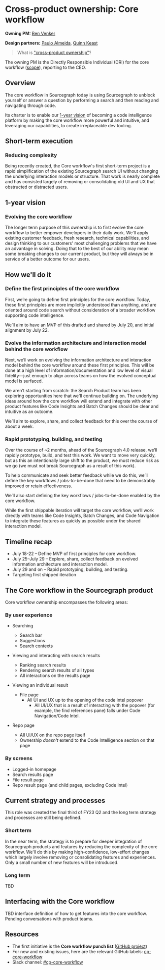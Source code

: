 # Cross-product ownership: Core workflow

**Owning PM:** [Ben Venker](../../team/#ben-venker)

**Design partners:** [Paulo Almeida](../../team/#paulo-almeida), [Quinn Keast](../../team/#quinn-keast)

> What is ["cross-product ownership"](cross-product_owners.md)?

The owning PM is the Directly Responsible Individual (DRI) for the core workflow ([scope](#the-core-workflow-in-the-sourcegraph-product)), reporting to the CEO.

## Overview
The core workflow in Sourcegraph today is using Sourcegraph to unblock yourself or answer a question by performing a search and then reading and navigating through code.

Its charter is to enable our [1-year vision](../../../../engineering/index.md#product-vision-and-strategy) of becoming a code intelligence platform by making the core workflow more powerful and intuitive, and leveraging our capabilities, to create irreplaceable dev tooling.

## Short-term execution

### Reducing complexity
Being recently created, the Core workflow's first short-term project is a rapid simplification of the existing Sourcegraph search UI without changing the underlying interaction models or structure. That work is nearly complete and has consisted largely of removing or consolidating old UI and UX that obstructed or distracted users.

## 1-year vision

### Evolving the core workflow
The longer term purpose of this ownership is to first evolve the core workflow to better empower developers in their daily work. We'll apply existing customer feedback, fresh research, technical capabilities, and design thinking to our customers' most challenging problems that we have an advantage in solving. Doing that to the best of our ability may mean some breaking changes to our current product, but they will always be in service of a better outcome for our users.

## How we'll do it

### Define the first principles of the core workflow
First, we’re going to define first principles for the core workflow. Today, these first principles are more implicitly understood than anything, and are oriented around code search without consideration of a broader workflow supporting code intelligence.

We’ll aim to have an MVP of this drafted and shared by July 20, and initial alignment by July 22.

### Evolve the information architecture and interaction model behind the core workflow

Next, we’ll work on evolving the information architecture and interaction model behind the core workflow around these first principles. This will be done at a high level of information/documentation and low level of visual fidelity—just enough to align across teams on how the evolved conceptual model is surfaced.

We aren’t starting from scratch: the Search Product team has been exploring opportunities here that we'll continue building on. The underlying ideas around how the core workflow will extend and integrate with other product features like Code Insights and Batch Changes should be clear and intuitive as an outcome.

We’ll aim to explore, share, and collect feedback for this over the course of about a week.

### Rapid prototyping, building, and testing

Over the course of ~2 months, ahead of the Sourcegraph 4.0 release, we’ll rapidly prototype, build, and test this work. We want to move very quickly, but as this an intentionally large shift to the product, we must reduce risk as we go (we must not break Sourcegraph as a result of this work).

To help communicate and seek better feedback while we do this, we’ll define the key workflows / jobs-to-be-done that need to be demonstrably improved or retain effectiveness.

We’ll also start defining the key workflows / jobs-to-be-done enabled by the core workflow.

While the first shippable iteration will target the core workflow, we’ll work directly with teams like Code Insights, Batch Changes, and Code Navigation to integrate these features as quickly as possible under the shared interaction model.

## Timeline recap
- July 18-22 – Define MVP of first principles for core workflow.
- July 25–July 29 – Explore, share, collect feedback on evolved information architecture and interaction model.
- July 29 and on – Rapid prototyping, building, and testing.
- Targeting first shipped iteration 

## The Core workflow in the Sourcegraph product

Core workflow ownership encompasses the following areas:

### By user experience

- Searching

  - Search bar
  - Suggestions
  - Search contexts

- Viewing and interacting with search results

  - Ranking search results
  - Rendering search results of all types
  - All interactions on the results page

- Viewing an individual result

  - File page
    - All UI and UX up to the opening of the code intel popover
      - All UI/UX that is a result of interacting with the popover (for example, the find references pane) falls under Code Navigation/Code Intel.

- Repo page
  - All UI/UX on the repo page itself
  - Ownership _doesn't_ extend to the Code Intelligence section on that page

### By screens

- Logged-in homepage
- Search results page
- File result page
- Repo result page (and child pages, excluding Code Intel)

## Current strategy and processes

This role was created the final third of FY23 Q2 and the long term strategy and processes are still being defined.

### Short term

In the near term, the strategy is to prepare for deeper integration of Sourcegraph products and features by reducing the complexity of the core workflow. We'll do this by making high-confidence, low-effort changes which largely involve removing or consolidating features and experiences. Only a small number of new features will be introduced.

### Long term

TBD

###

## Interfacing with the Core workflow

TBD interface definition of how to get features into the core workflow. Pending conversations with product teams.

## Resources

- The first initiative is the **Core workflow punch list** ([GitHub project](https://github.com/orgs/sourcegraph/projects/271/views/1))
- For new and existing issues, here are the relevant GitHub labels: [cp-core-workflow](https://github.com/sourcegraph/sourcegraph/issues?q=is%3Aissue+is%3Aopen+label%3Acp-core-workflow)
- Slack channel: [#cp-core-workflow](https://sourcegraph.slack.com/archives/C03N0HGN069)
